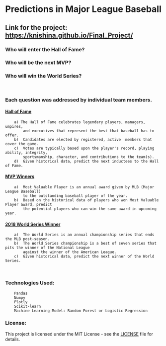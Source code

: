 # Predictions in Major League Baseball
## Link for the project: https://knishina.github.io/Final_Project/

### Who will enter the Hall of Fame?
### Who will be the next MVP?
### Who will win the World Series?
<br />

### Each question was addressed by individual team members.

#### [Hall of Fame](https://kchhajed1.github.io/hall_of_fame/)
        a) The Hall of Fame celebrates legendary players, managers, umpires, 
            and executives that represent the best that baseball has to offer. 
        b)  Candidates are elected by registered, active  members that cover the game. 
        c)  Votes are typically based upon the player's record, playing ability, integrity, 
            sportsmanship, character, and contributions to the team(s).
        d)  Given historical data, predict the next inductees to the Hall of Fame.

#### [MVP Winners](https://asureshb.github.io/BaseBall_MostValuablePlyaer_PredictiveAnalysis/)
        a)  Most Valuable Player is an annual award given by MLB (Major League Baseball) 
            to the outstanding baseball player of the year. 
        b)  Based on the historical data of players who won Most Valuable Player award, predict 
            the potential players who can win the same award in upcoming year.

#### [2018 World Series Winner](https://knishina.github.io/World_Series_Prediction/)
        a)  The World Series is an annual championship series that ends the MLB post-season. 
        b)  The World Series championship is a best of seven series that pits the winner of the National League 
            against the winner of the American League. 
        c)  Given historical data, predict the next winner of the World Series.

<br />

### Technologies Used:

        Pandas
        Numpy
        Plotly
        Scikit-learn
        Machine Learning Model: Random Forest or Logistic Regression
        
### License:
This project is licensed under the MIT License - see the [LICENSE](https://github.com/knishina/Final_Project/blob/master/LICENSE) file for details.
